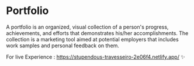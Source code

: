 # Portfolio

A portfolio is an organized, visual collection of a person's progress, achievements, and efforts that demonstrates his/her accomplishments. The collection is a marketing tool aimed at potential employers that includes work samples and personal feedback on them.

For live Experience : https://stupendous-travesseiro-2e06f4.netlify.app/ ✨
